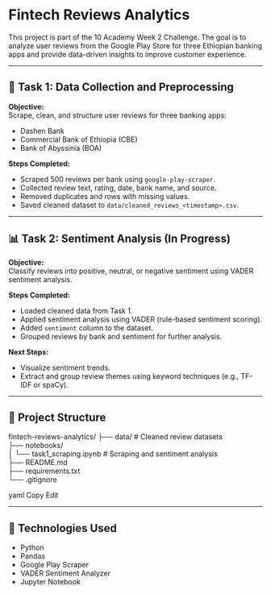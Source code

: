 # Fintech Reviews Analytics

This project is part of the 10 Academy Week 2 Challenge. The goal is to analyze user reviews from the Google Play Store for three Ethiopian banking apps and provide data-driven insights to improve customer experience.

---

## 📌 Task 1: Data Collection and Preprocessing

**Objective:**  
Scrape, clean, and structure user reviews for three banking apps:
- Dashen Bank
- Commercial Bank of Ethiopia (CBE)
- Bank of Abyssinia (BOA)

**Steps Completed:**
- Scraped 500 reviews per bank using `google-play-scraper`.
- Collected review text, rating, date, bank name, and source.
- Removed duplicates and rows with missing values.
- Saved cleaned dataset to `data/cleaned_reviews_<timestamp>.csv`.

---

## 📊 Task 2: Sentiment Analysis (In Progress)

**Objective:**  
Classify reviews into positive, neutral, or negative sentiment using VADER sentiment analysis.

**Steps Completed:**
- Loaded cleaned data from Task 1.
- Applied sentiment analysis using VADER (rule-based sentiment scoring).
- Added `sentiment` column to the dataset.
- Grouped reviews by bank and sentiment for further analysis.

**Next Steps:**
- Visualize sentiment trends.
- Extract and group review themes using keyword techniques (e.g., TF-IDF or spaCy).

---

## 📁 Project Structure

fintech-reviews-analytics/
├── data/ # Cleaned review datasets                                                                                                                                   
├── notebooks/                                                                                                                                   
│ └── task1_scraping.ipynb # Scraping and sentiment analysis                                                                                                                       
├── README.md                                                                                                                                   
├── requirements.txt                                                                                                                                   
└── .gitignore                                                                                                                                   

yaml
Copy
Edit

---

## 🚀 Technologies Used

- Python
- Pandas
- Google Play Scraper
- VADER Sentiment Analyzer
- Jupyter Notebook
